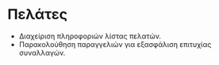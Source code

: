 # Πελάτες

* Διαχείριση πληροφοριών λίστας πελατών.&#x20;
* Παρακολούθηση παραγγελιών για εξασφάλιση επιτυχίας συναλλαγών.
